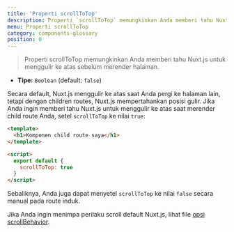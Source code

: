 ```yaml
---
title: 'Properti scrollToTop'
description: Properti `scrollToTop` memungkinkan Anda memberi tahu Nuxt.js untuk menggulir ke atas sebelum merender halaman.
menu: Properti scrollToTop
category: components-glossary
position: 0
---
```


> Properti scrollToTop memungkinkan Anda memberi tahu Nuxt.js untuk menggulir ke atas sebelum merender halaman.

- **Tipe:** `Boolean` (default: `false`)

Secara default, Nuxt.js menggulir ke atas saat Anda pergi ke halaman lain, tetapi dengan children routes, Nuxt.js mempertahankan posisi gulir. Jika Anda ingin memberi tahu Nuxt.js untuk menggulir ke atas saat merender child route Anda, setel `scrollToTop` ke nilai `true`:

```html
<template>
  <h1>Komponen child route saya</h1>
</template>

<script>
  export default {
    scrollToTop: true
  }
</script>
```

Sebaliknya, Anda juga dapat menyetel `scrollToTop` ke nilai `false` secara manual pada route induk.

Jika Anda ingin menimpa perilaku scroll default Nuxt.js, lihat file [opsi scrollBehavior](/guides/configuration-glossary/configuration-router#scrollbehavior).
